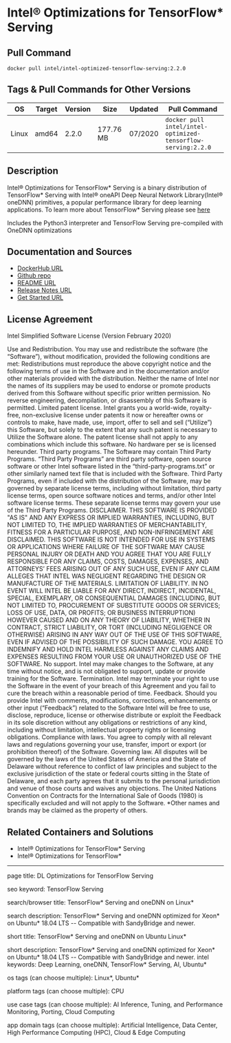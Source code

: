 # Intel® Optimizations for TensorFlow\* Serving

## Pull Command

```
docker pull intel/intel-optimized-tensorflow-serving:2.2.0
```

## Tags & Pull Commands for Other Versions

| OS  | Target | Version | Size | Updated | Pull Command |
| --- | ------ | ------- |  --- |  ------ |  ----------- |
| Linux | amd64 | 2.2.0 | 177.76 MB | 07/2020 | `docker pull intel/intel-optimized-tensorflow-serving:2.2.0` |

## Description

Intel® Optimizations for TensorFlow\* Serving is a binary distribution of TensorFlow\* Serving with Intel® oneAPI Deep Neural Network Library(Intel® oneDNN) primitives, a popular performance library for deep learning applications. To learn more about TensorFlow\* Serving please see [here](https://www.tensorflow.org/tfx/guide/serving)

Includes the Python3 interpreter and TensorFlow Serving pre-compiled with OneDNN optimizations

## Documentation and Sources

- [DockerHub URL](https://hub.docker.com/r/intel/intel-optimized-tensorflow-serving)
- [Github repo](https://github.com/Intel-tensorflow/serving/tree/master)
- [README URL](https://github.com/Intel-tensorflow/serving/blob/master/README.md)
- [Release Notes URL](https://github.com/tensorflow/serving/releases)
- [Get Started URL](https://github.com/Intel-tensorflow/serving/blob/master/README.md)

## License Agreement

Intel Simplified Software License (Version February 2020)

Use and Redistribution. You may use and redistribute the software (the “Software”), without modification, provided the following conditions are met:
Redistributions must reproduce the above copyright notice and the following terms of use in the Software and in the documentation and/or other materials provided with the distribution.
Neither the name of Intel nor the names of its suppliers may be used to endorse or promote products derived from this Software without specific prior written permission.
No reverse engineering, decompilation, or disassembly of this Software is permitted.
Limited patent license. Intel grants you a world-wide, royalty-free, non-exclusive license under patents it now or hereafter owns or controls to make, have made, use, import, offer to sell and sell (“Utilize”) this Software, but solely to the extent that any such patent is necessary to Utilize the Software alone. The patent license shall not apply to any combinations which include this software. No hardware per se is licensed hereunder.
Third party programs. The Software may contain Third Party Programs. “Third Party Programs” are third party software, open source software or other Intel software listed in the “third-party-programs.txt” or other similarly named text file that is included with the Software. Third Party Programs, even if included with the distribution of the Software, may be governed by separate license terms, including without limitation, third party license terms, open source software notices and terms, and/or other Intel software license terms. These separate license terms may govern your use of the Third Party Programs.
DISCLAIMER. THIS SOFTWARE IS PROVIDED "AS IS" AND ANY EXPRESS OR IMPLIED WARRANTIES, INCLUDING, BUT NOT LIMITED TO, THE IMPLIED WARRANTIES OF MERCHANTABILITY, FITNESS FOR A PARTICULAR PURPOSE, AND NON-INFRINGEMENT ARE DISCLAIMED. THIS SOFTWARE IS NOT INTENDED FOR USE IN SYSTEMS OR APPLICATIONS WHERE FAILURE OF THE SOFTWARE MAY CAUSE PERSONAL INJURY OR DEATH AND YOU AGREE THAT YOU ARE FULLY RESPONSIBLE FOR ANY CLAIMS, COSTS, DAMAGES, EXPENSES, AND ATTORNEYS’ FEES ARISING OUT OF ANY SUCH USE, EVEN IF ANY CLAIM ALLEGES THAT INTEL WAS NEGLIGENT REGARDING THE DESIGN OR MANUFACTURE OF THE MATERIALS.
LIMITATION OF LIABILITY. IN NO EVENT WILL INTEL BE LIABLE FOR ANY DIRECT, INDIRECT, INCIDENTAL, SPECIAL, EXEMPLARY, OR CONSEQUENTIAL DAMAGES (INCLUDING, BUT NOT LIMITED TO, PROCUREMENT OF SUBSTITUTE GOODS OR SERVICES; LOSS OF USE, DATA, OR PROFITS; OR BUSINESS INTERRUPTION) HOWEVER CAUSED AND ON ANY THEORY OF LIABILITY, WHETHER IN CONTRACT, STRICT LIABILITY, OR TORT (INCLUDING NEGLIGENCE OR OTHERWISE) ARISING IN ANY WAY OUT OF THE USE OF THIS SOFTWARE, EVEN IF ADVISED OF THE POSSIBILITY OF SUCH DAMAGE. YOU AGREE TO INDEMNIFY AND HOLD INTEL HARMLESS AGAINST ANY CLAIMS AND EXPENSES RESULTING FROM YOUR USE OR UNAUTHORIZED USE OF THE SOFTWARE.
No support. Intel may make changes to the Software, at any time without notice, and is not obligated to support, update or provide training for the Software.
Termination. Intel may terminate your right to use the Software in the event of your breach of this Agreement and you fail to cure the breach within a reasonable period of time.
Feedback. Should you provide Intel with comments, modifications, corrections, enhancements or other input (“Feedback”) related to the Software Intel will be free to use, disclose, reproduce, license or otherwise distribute or exploit the Feedback in its sole discretion without any obligations or restrictions of any kind, including without limitation, intellectual property rights or licensing obligations.
Compliance with laws. You agree to comply with all relevant laws and regulations governing your use, transfer, import or export (or prohibition thereof) of the Software.
Governing law. All disputes will be governed by the laws of the United States of America and the State of Delaware without reference to conflict of law principles and subject to the exclusive jurisdiction of the state or federal courts sitting in the State of Delaware, and each party agrees that it submits to the personal jurisdiction and venue of those courts and waives any objections. The United Nations Convention on Contracts for the International Sale of Goods (1980) is specifically excluded and will not apply to the Software.
*Other names and brands may be claimed as the property of others.

## Related Containers and Solutions

- Intel® Optimizations for TensorFlow\* Serving
- Intel® Optimizations for TensorFlow\*

---
page title: DL Optimizations for TensorFlow Serving

seo keyword: TensorFlow Serving

search/browser title: TensorFlow\* Serving and oneDNN on Linux\*

search description: TensorFlow\* Serving and oneDNN optimized for Xeon\* on Ubuntu\* 18.04 LTS -- Compatible with SandyBridge and newer.

short title: TensorFlow\* Serving and oneDNN on Ubuntu Linux\*

short description: TensorFlow\* Serving and oneDNN optimized for Xeon\* on Ubuntu\* 18.04 LTS -- Compatible with SandyBridge and newer.
intel keywords: Deep Learning, oneDNN, TensorFlow\* Serving, AI, Ubuntu\*

os tags (can choose multiple): Linux\*, Ubuntu\*

platform tags (can choose multiple): CPU

use case tags (can choose multiple): AI Inference, Tuning, and Performance Monitoring, Porting, Cloud Computing

app domain tags (can choose multiple): Artificial Intelligence, Data Center, High Performance Computing (HPC), Cloud & Edge Computing

